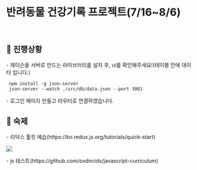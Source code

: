 # 반려동물 건강기록 프로젝트(7/16~8/6)
<br />

## 💬 진행상황 

<p>- 제이슨을 서버로 만드는 라이브러리를 설치 후, ui를 확인해주세요!(테이블 안에 데이터 입니다.)</p>

```    
 npm install -g json-server
 json-server --watch ./src/db/data.json --port 3001
```
<p>- 로그인 페이지 만들고 라우터로 연결하였습니다.</p> 

## 💬 숙제 
<p>- 리덕스 툴킷 예습(https://ko.redux.js.org/tutorials/quick-start)</p>
<img src="https://user-images.githubusercontent.com/71998606/125917031-8f71b44e-01a1-4cbf-be80-40d09dec05ba.jpg">
<p>- js 테스트(https://github.com/ovdncids/javascript-curriculum)</p>
